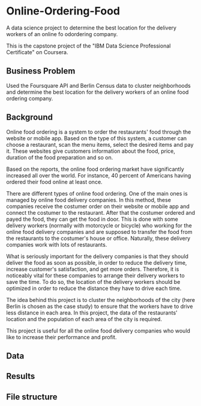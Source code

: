# Online-Ordering-Food
A data science project to determine the best location for the delivery workers of an online fo odordering company.

This is the capstone project of the "IBM Data Science Professional Certificate" on Coursera.

## Business Problem
Used the Foursquare API and Berlin Census data to cluster neighborhoods and determine the best location for the delivery workers of an online food ordering company.

## Background
Online food ordering is a system to order the restaurants' food through the website or mobile app. Based on the type of this system, a customer can choose a restaurant, scan the menu items, select the desired items and pay it. These websites give customers information about the food, price, duration of the food preparation and so on.

Based on the reports, the online food ordering market have significantly increased all over the world. For instance, 40 percent of Americans having ordered their food online at least once.

There are different types of online food ordering. One of the main ones is managed by online food delivery companies. In this method, these companies receive the costumer order on their website or mobile app and connect the costumer to the restaurant. After that the costumer ordered and payed the food, they can get the food in door. This is done with some delivery workers (normally with motorcycle or bicycle) who working for the online food delivery companies and are supposed to transfer the food from the restaurants to the costumer's house or office. Naturally, these delivery companies work with lots of restaurants.

What is seriously important for the delivery companies is that they should deliver the food as soon as possible, in order to reduce the delivery time, increase customer's satisfaction, and get more orders. Therefore, it is noticeably vital for these companies to arrange their delivery workers to save the time. To do so, the location of the delivery workers should be optimized in order to reduce the distance they have to drive each time.

The idea behind this project is to cluster the neighborhoods of the city (here Berlin is chosen as the case study) to ensure that the workers have to drive less distance in each area. In this project, the data of the restaurants’ location and the population of each area of the city is required.

This project is useful for all the online food delivery companies who would like to increase their performance and profit.


## Data


## Results


## File structure

